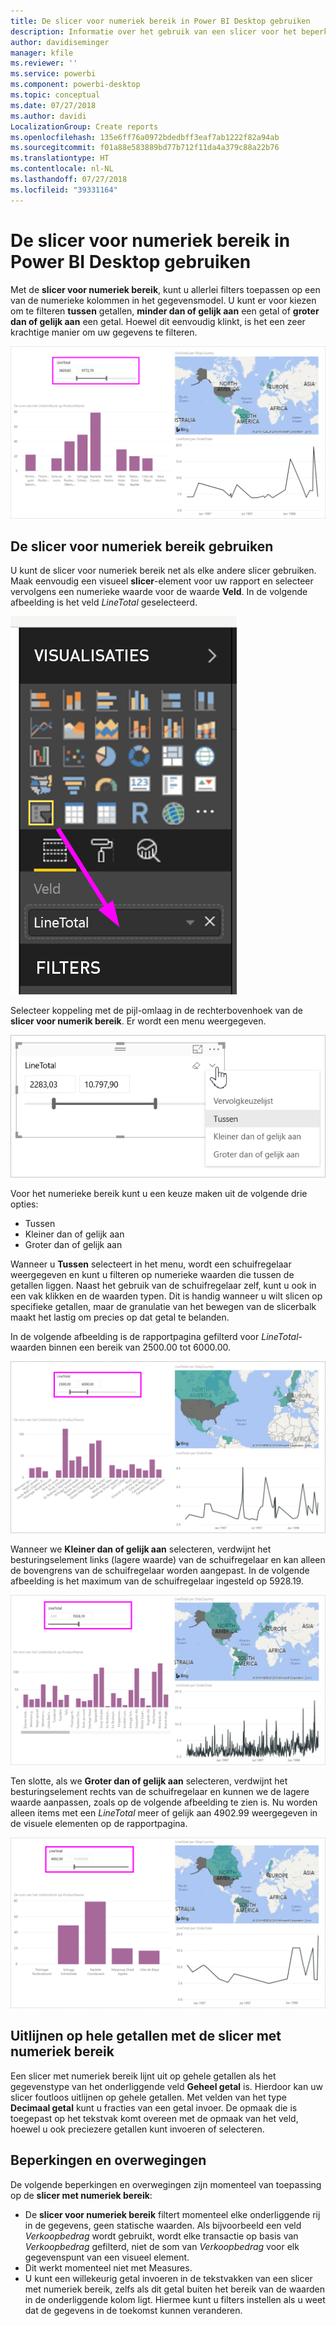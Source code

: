 ```yaml
---
title: De slicer voor numeriek bereik in Power BI Desktop gebruiken
description: Informatie over het gebruik van een slicer voor het beperken van numerieke bereiken in Power BI Desktop
author: davidiseminger
manager: kfile
ms.reviewer: ''
ms.service: powerbi
ms.component: powerbi-desktop
ms.topic: conceptual
ms.date: 07/27/2018
ms.author: davidi
LocalizationGroup: Create reports
ms.openlocfilehash: 135e6ff76a0972bdedbff3eaf7ab1222f82a94ab
ms.sourcegitcommit: f01a88e583889bd77b712f11da4a379c88a22b76
ms.translationtype: HT
ms.contentlocale: nl-NL
ms.lasthandoff: 07/27/2018
ms.locfileid: "39331164"
---
```

# <a name="use-the-numeric-range-slicer-in-power-bi-desktop"></a>De slicer voor numeriek bereik in Power BI Desktop gebruiken
Met de **slicer voor numeriek bereik**, kunt u allerlei filters toepassen op een van de numerieke kolommen in het gegevensmodel. U kunt er voor kiezen om te filteren **tussen** getallen, **minder dan of gelijk aan** een getal of **groter dan of gelijk aan** een getal. Hoewel dit eenvoudig klinkt, is het een zeer krachtige manier om uw gegevens te filteren.

![Visual met slicer voor numeriek bereik](media/desktop-slicer-numeric-range/desktop-slicer-numeric-range-0.png)

## <a name="using-the-numeric-range-slicer"></a>De slicer voor numeriek bereik gebruiken
U kunt de slicer voor numeriek bereik net als elke andere slicer gebruiken. Maak eenvoudig een visueel **slicer**-element voor uw rapport en selecteer vervolgens een numerieke waarde voor de waarde **Veld**. In de volgende afbeelding is het veld *LineTotal* geselecteerd.

![Een slicer voor numeriek bereik maken](media/desktop-slicer-numeric-range/desktop-slicer-numeric-range-1-create.png)

Selecteer koppeling met de pijl-omlaag in de rechterbovenhoek van de **slicer voor numerik bereik**. Er wordt een menu weergegeven.

![Menu met slicer voor numeriek bereik](media/desktop-slicer-numeric-range/desktop-slicer-numeric-range-2-between.png)

Voor het numerieke bereik kunt u een keuze maken uit de volgende drie opties:

* Tussen
* Kleiner dan of gelijk aan
* Groter dan of gelijk aan

Wanneer u **Tussen** selecteert in het menu, wordt een schuifregelaar weergegeven en kunt u filteren op numerieke waarden die tussen de getallen liggen. Naast het gebruik van de schuifregelaar zelf, kunt u ook in een vak klikken en de waarden typen. Dit is handig wanneer u wilt slicen op specifieke getallen, maar de granulatie van het bewegen van de slicerbalk maakt het lastig om precies op dat getal te belanden.

In de volgende afbeelding is de rapportpagina gefilterd voor *LineTotal*-waarden binnen een bereik van 2500.00 tot 6000.00.

![Slicer met numeriek bereik met Tussen](media/desktop-slicer-numeric-range/desktop-slicer-numeric-range-3-between-range.png)

Wanneer we **Kleiner dan of gelijk aan** selecteren, verdwijnt het besturingselement links (lagere waarde) van de schuifregelaar en kan alleen de bovengrens van de schuifregelaar worden aangepast. In de volgende afbeelding is het maximum van de schuifregelaar ingesteld op 5928.19.

![Slicer met numeriek bereik met Kleiner dan](media/desktop-slicer-numeric-range/desktop-slicer-numeric-range-4-less-than.png)

Ten slotte, als we **Groter dan of gelijk aan** selecteren, verdwijnt het besturingselement rechts van de schuifregelaar en kunnen we de lagere waarde aanpassen, zoals op de volgende afbeelding te zien is. Nu worden alleen items met een *LineTotal* meer of gelijk aan 4902.99 weergegeven in de visuele elementen op de rapportpagina.

![Slicer met numeriek bereik met Groter dan](media/desktop-slicer-numeric-range/desktop-slicer-numeric-range-5-greater-than.png)

## <a name="snap-to-whole-numbers-with-the-numeric-range-slicer"></a>Uitlijnen op hele getallen met de slicer met numeriek bereik

Een slicer met numeriek bereik lijnt uit op gehele getallen als het gegevenstype van het onderliggende veld **Geheel getal** is. Hierdoor kan uw slicer foutloos uitlijnen op gehele getallen. Met velden van het type **Decimaal getal** kunt u fracties van een getal invoer. De opmaak die is toegepast op het tekstvak komt overeen met de opmaak van het veld, hoewel u ook preciezere getallen kunt invoeren of selecteren.


## <a name="limitations-and-considerations"></a>Beperkingen en overwegingen
De volgende beperkingen en overwegingen zijn momenteel van toepassing op de **slicer met numeriek bereik**:

* De **slicer voor numeriek bereik** filtert momenteel elke onderliggende rij in de gegevens, geen statische waarden. Als bijvoorbeeld een veld *Verkoopbedrag* wordt gebruikt, wordt elke transactie op basis van *Verkoopbedrag* gefilterd, niet de som van *Verkoopbedrag* voor elk gegevenspunt van een visueel element.
* Dit werkt momenteel niet met Measures.
* U kunt een willekeurig getal invoeren in de tekstvakken van een slicer met numeriek bereik, zelfs als dit getal buiten het bereik van de waarden in de onderliggende kolom ligt. Hiermee kunt u filters instellen als u weet dat de gegevens in de toekomst kunnen veranderen.
